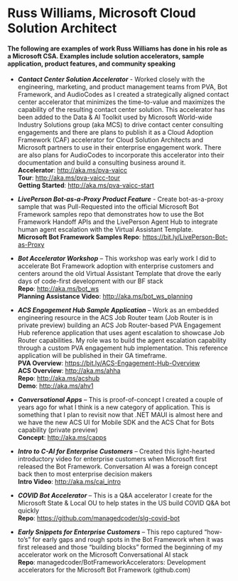 # Russ Williams, Microsoft Cloud Solution Architect
#### The following are examples of work Russ Williams has done in his role as a Microsoft CSA.  Examples include solution accelerators, sample application, product features, and community speaking

* ***Contact Center Solution Accelerator*** - Worked closely with the engineering, marketing, and product management teams from PVA, Bot Framework, and AudioCodes as I created a strategically aligned contact center accelerator that minimizes the time-to-value and maximizes the capability of the resulting contact center solution.  This accelerator has been added to the Data & AI Toolkit used by Microsoft World-wide Industry Solutions group (aka MCS) to drive contact center consulting engagements and there are plans to publish it as a Cloud Adoption Framework (CAF) accelerator for Cloud Solution Architects and Microsoft partners to use in their enterprise engagement work.  There are also plans for AudioCodes to incorporate this accelerator into their documentation and build a consulting business around it.  
**Accelerator**: http://aka.ms/pva-vaicc  
**Tour**: http://aka.ms/pva-vaicc-tour  
**Getting Started**: http://aka.ms/pva-vaicc-start

* ***LivePerson Bot-as-a-Proxy Product Feature*** - Create bot-as-a-proxy sample that was Pull-Requested into the official Microsoft Bot Framework samples repo that demonstrates how to use the Bot Framework Handoff APIs and the LivePerson Agent Hub to integrate human agent escalation with the Virtual Assistant Template.  
**Microsoft Bot Framework Samples Repo**: https://bit.ly/LivePerson-Bot-as-Proxy 

* ***Bot Accelerator Workshop*** – This workshop was early work I did to accelerate Bot Framework adoption with enterprise customers and centers around the old Virtual Assistant Template that drove the early days of code-first development with our BF stack  
**Repo**: http://aka.ms/bot_ws  
**Planning Assistance Video**: http://aka.ms/bot_ws_planning

* ***ACS Engagement Hub Sample Application*** – Work as an embedded engineering resource in the ACS Job Router team (Job Router is in private preview) building an ACS Job Router-based PVA Engagement Hub reference application that uses agent escalation to showcase Job Router capabilities.  My role was to build the agent escalation capability through a custom PVA engagement hub implementation.  This reference application will be published in their GA timeframe.  
**PVA Overview**: https://bit.ly/ACS-Engagement-Hub-Overview  
**ACS Overview**: http://aka.ms/ahha  
**Repo**: http://aka.ms/acshub  
**Demo**: http://aka.ms/ahv1

* ***Conversational Apps*** – This is proof-of-concept I created a couple of years ago for what I think is a new category of application.  This is something that I plan to revisit now that .NET MAUI is almost here and we have the new ACS UI for Mobile SDK and the ACS Chat for Bots capability (private preview)  
**Concept**: http://aka.ms/capps

* ***Intro to C-AI for Enterprise Customers*** – Created this light-hearted introductory video for enterprise customers when Microsoft first released the Bot Framework.  Conversation AI was a foreign concept back then to most enterprise decision makers  
**Intro Video**:  http://aka.ms/cai_intro 

* ***COVID Bot Accelerator*** – This is a Q&A accelerator I create for the Microsoft State & Local OU to help states in the US build COVID Q&A bot quickly  
**Repo**: https://github.com/managedcoder/slg-covid-bot

* ***Early Snippets for Enterprise Customers*** – This repo captured “how-to’s” for early gaps and rough spots in the Bot Framework when it was first released and those “building blocks” formed the beginning of my accelerator work on the Microsoft Conversational AI stack  
**Repo**: managedcoder/BotFrameworkAccelerators: Development accelerators for the Microsoft Bot Framework (github.com)

